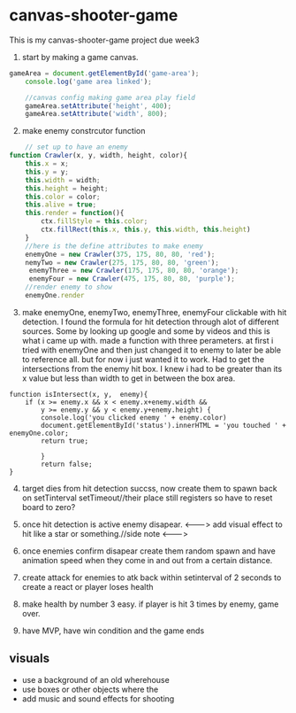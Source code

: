 # canvas-shooter-game
This is my canvas-shooter-game project due week3 


1. start by making a game canvas.
```js
gameArea = document.getElementById('game-area');
    console.log('game area linked');

    //canvas config making game area play field
    gameArea.setAttribute('height', 400);
    gameArea.setAttribute('width', 800);
```
2. make enemy constrcutor function
```js
    // set up to have an enemy
function Crawler(x, y, width, height, color){
    this.x = x;
    this.y = y;
    this.width = width;
    this.height = height;
    this.color = color;
    this.alive = true;
    this.render = function(){
        ctx.fillStyle = this.color;
        ctx.fillRect(this.x, this.y, this.width, this.height)
    }
    //here is the define attributes to make enemy
    enemyOne = new Crawler(375, 175, 80, 80, 'red');
    nemyTwo = new Crawler(275, 175, 80, 80, 'green');
     enemyThree = new Crawler(175, 175, 80, 80, 'orange');
     enemyFour = new Crawler(475, 175, 80, 80, 'purple');
    //render enemy to show
    enemyOne.render

```

3. make enemyOne, enemyTwo, enemyThree, enemyFour clickable with hit detection. I found the formula for hit detection through alot of different sources. Some by looking up google and some by videos and this is what i came up with. made a function with three perameters. at first i tried with enemyOne and then just changed it to enemy to later be able to reference all. but for now i just wanted it to work. Had to get the intersections from the enemy hit box. I knew i had to be greater than its x value but less than width to get in between the box area. 
```Js
function isIntersect(x, y,  enemy){
    if (x >= enemy.x && x < enemy.x+enemy.width && 
        y >= enemy.y && y < enemy.y+enemy.height) {
        console.log('you clicked enemy ' + enemy.color)
        document.getElementById('status').innerHTML = 'you touched ' + enemyOne.color;
        return true;
    
        }
        return false;
}

```

4. target dies from hit detection succss, now create them to spawn back on setTinterval setTimeout//their place still registers so have to reset board to zero?

5. once hit detection is active enemy disapear. <---> add visual effect to hit like a star or something.//side note <--->

7. once enemies confirm disapear create them random spawn and have animation speed when they come in and out from a certain distance.

8. create attack for enemies to atk back within setinterval of 2 seconds to create a react or player loses health

7. make health by number 3 easy. if player is hit 3 times by enemy, game over.
 
 8. have MVP, have win condition and the game ends 
## visuals 

- use a background of an old wherehouse 
- use boxes or other objects where the 
- add music and sound effects for shooting 